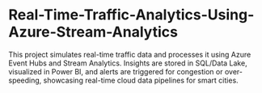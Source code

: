 # Real-Time-Traffic-Analytics-Using-Azure-Stream-Analytics
This project simulates real-time traffic data and processes it using Azure Event Hubs and Stream Analytics. Insights are stored in SQL/Data Lake, visualized in Power BI, and alerts are triggered for congestion or over-speeding, showcasing real-time cloud data pipelines for smart cities.

